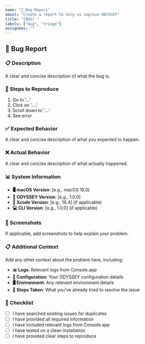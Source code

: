 ```yaml
---
name: "🐞 Bug Report"
about: "Create a report to help us improve ODYSSEY"
title: "[BUG] "
labels: ["bug", "triage"]
assignees: ""
---
```


## 🐞 Bug Report

### 📋 Description

A clear and concise description of what the bug is.

### 🔄 Steps to Reproduce

1. Go to '...'
2. Click on '....'
3. Scroll down to '....'
4. See error

### ✅ Expected Behavior

A clear and concise description of what you expected to happen.

### ❌ Actual Behavior

A clear and concise description of what actually happened.

### 📊 System Information

- **🖥️ macOS Version**: [e.g., macOS 15.0]
- **📱 ODYSSEY Version**: [e.g., 1.0.0]
- **🔧 Xcode Version**: [e.g., 16.4] (if applicable)
- **💻 CLI Version**: [e.g., 1.0.0] (if applicable)

### 📸 Screenshots

If applicable, add screenshots to help explain your problem.

### 📋 Additional Context

Add any other context about the problem here, including:

- **📊 Logs**: Relevant logs from Console.app
- **🔧 Configuration**: Your ODYSSEY configuration details
- **🖥️ Environment**: Any relevant environment details
- **📱 Steps Taken**: What you've already tried to resolve the issue

### 📝 Checklist

- [ ] I have searched existing issues for duplicates
- [ ] I have provided all required information
- [ ] I have included relevant logs from Console.app
- [ ] I have tested on a clean installation
- [ ] I have provided clear steps to reproduce
